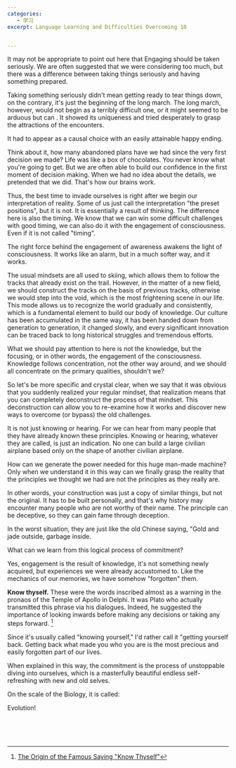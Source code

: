 ```yaml
---
categories:
   - 学习
excerpt: Language Learning and Difficulties Overcoming 10


---
```




It may not be appropriate to point out here that Engaging should be taken seriously. We are often suggested that we were considering too much, but there was a difference between taking things seriously and having something prepared.



Taking something seriously didn't mean getting ready to tear things down, on the contrary, it's just the beginning of the long march. The long march, however, would not begin as a terribly difficult one, or it might seemed to be arduous but can . It showed its uniqueness and tried desperately to grasp the attractions of the encounters.



It had to appear as a causal choice with an easily attainable happy ending.



Think about it, how many abandoned plans have we had since the very first decision we made? Life was like a box of chocolates. You never know what you're going to get. But we are often able to build our confidence in the first moment of decision making. When we had no idea about the details, we pretended that we did. That's how our brains work.



Thus, the best time to invade ourselves is right after we begin our interpretation of reality. Some of us just call the interpretation "the preset positions", but it is not. It is essentially a result of thinking. The difference here is also the timing. We know that we can win some difficult challenges with good timing, we can also do it with the engagement of consciousness. Even if it is not called "timing".



The right force behind the engagement of awareness awakens the light of consciousness. It works like an alarm, but in a much softer way, and it works.



The usual mindsets are all used to skiing, which allows them to follow the tracks that already exist on the trail. However, in the matter of a new field, we should construct the tracks on the basis of previous tracks, otherwise we would step into the void, which is the most frightening scene in our life. This mode allows us to recognize the world gradually and consistently, which is a fundamental element to build our body of knowledge. Our culture has been accumulated in the same way, it has been handed down from generation to generation, it changed slowly, and every significant innovation can be traced back to long historical struggles and tremendous efforts.



What we should pay attention to here is not the knowledge, but the focusing, or in other words, the engagement of the consciousness. Knowledge follows concentration, not the other way around, and we should all concentrate on the primary qualities, shouldn't we?



So let's be more specific and crystal clear, when we say that it was obvious that you suddenly realized your regular mindset, that realization means that you can completely deconstruct the process of that mindset. This deconstruction can allow you to re-examine how it works and discover new ways to overcome (or bypass) the old challenges.



It is not just knowing or hearing. For we can hear from many people that they have already known these principles. Knowing or hearing, whatever they are called, is just an indication. No one can build a large civilian airplane based only on the shape of another civilian airplane.



How can we generate the power needed for this huge man-made machine? Only when we understand it in this way can we finally grasp the reality that the principles we thought we had are not the principles as they really are.



In other words, your construction was just a copy of similar things, but not the original. It has to be built personally, and that's why history may encounter many people who are not worthy of their name. The principle can be deceptive, so they can gain fame through deception.



In the worst situation, they are just like the old Chinese saying, "Gold and jade outside, garbage inside.

What can we learn from this logical process of commitment?



Yes, engagement is the result of knowledge, it's not something newly acquired, but experiences we were already accustomed to. Like the mechanics of our memories, we have somehow "forgotten" them.



**Know thyself.** These were the words inscribed almost as a warning in the pronaos of the Temple of Apollo in Delphi. It was Plato who actually transmitted this phrase via his dialogues. Indeed, he suggested the importance of looking inwards before making any decisions or taking any steps forward. [^1]



Since it's usually called "knowing yourself," I'd rather call it "getting yourself back. Getting back what made you who you are is the most precious and easily forgotten part of our lives.



When explained in this way, the commitment is the process of unstoppable diving into ourselves, which is a masterfully beautiful endless self-refreshing with new and old selves.



On the scale of the Biology, it is called: 



Evolution!



<br>

<br>

<br>

[^1]: [The Origin of the Famous Saying "Know Thyself"](https://exploringyourmind.com/the-origin-of-the-famous-saying-know-thyself/)